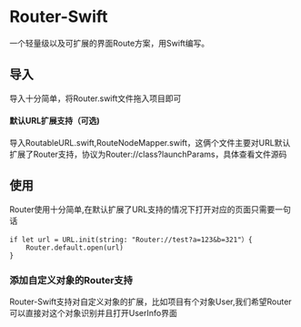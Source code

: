 # Router-Swift
一个轻量级以及可扩展的界面Route方案，用Swift编写。
## 导入
导入十分简单，将Router.swift文件拖入项目即可
#### 默认URL扩展支持（可选)
导入RoutableURL.swift,RouteNodeMapper.swift，这俩个文件主要对URL默认扩展了Router支持，协议为Router://class?launchParams，具体查看文件源码
## 使用
Router使用十分简单,在默认扩展了URL支持的情况下打开对应的页面只需要一句话
<pre><code>if let url = URL.init(string: "Router://test?a=123&b=321"）{
    Router.default.open(url)
}</code></pre>
### 添加自定义对象的Router支持
Router-Swift支持对自定义对象的扩展，比如项目有个对象User,我们希望Router可以直接对这个对象识别并且打开UserInfo界面
